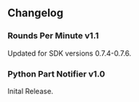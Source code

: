 ## Changelog

### Rounds Per Minute v1.1
Updated for SDK versions 0.7.4-0.7.6.

### Python Part Notifier v1.0
Inital Release.

